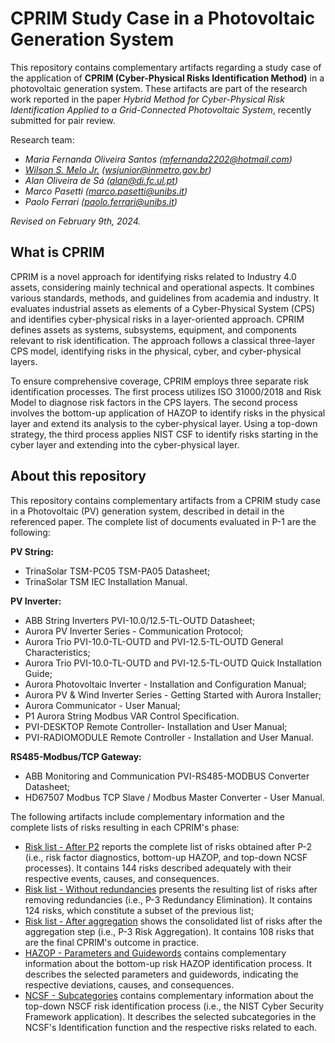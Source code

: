 # CPRIM Study Case in a Photovoltaic Generation System

This repository contains complementary artifacts regarding a study case of the application of  **CPRIM (Cyber-Physical Risks Identification Method)** in a photovoltaic generation system. These artifacts are part of the research work reported in the paper *Hybrid Method for Cyber-Physical Risk Identification Applied to a Grid-Connected Photovoltaic System*, recently submitted for pair review.

Research team:
* *Maria Fernanda Oliveira Santos (mfernanda2202@hotmail.com)*
* *[Wilson S. Melo Jr.](https://www.researchgate.net/profile/Wilson-Melo-Junior) (wsjunior@inmetro.gov.br)*
* *Alan Oliveira de Sá (alan@di.fc.ul.pt)*
* *Marco Pasetti (marco.pasetti@unibs.it)*
* *Paolo Ferrari (paolo.ferrari@unibs.it)*

*Revised on February 9th, 2024.*

## What is CPRIM

CPRIM is a novel approach for identifying risks related to Industry 4.0 assets, considering mainly technical and operational aspects. It combines various standards, methods, and guidelines from academia and industry. It evaluates industrial assets as elements of a Cyber-Physical System (CPS) and identifies cyber-physical risks in a layer-oriented approach. CPRIM defines assets as systems, subsystems, equipment, and components relevant to risk identification. The approach follows a classical three-layer CPS model, identifying risks in the physical, cyber, and cyber-physical layers.

To ensure comprehensive coverage, CPRIM employs three separate risk identification processes. The first process utilizes ISO 31000/2018 and Risk Model to diagnose risk factors in the CPS layers. The second process involves the bottom-up application of HAZOP to identify risks in the physical layer and extend its analysis to the cyber-physical layer. Using a top-down strategy, the third process applies NIST CSF to identify risks starting in the cyber layer and extending into the cyber-physical layer.

## About this repository

This repository contains complementary artifacts from a CPRIM study case in a Photovoltaic (PV) generation system, described in detail in the referenced paper. The complete list of documents evaluated in P-1 are the following:

**PV String:**
- TrinaSolar TSM-PC05 TSM-PA05 Datasheet;
- TrinaSolar TSM IEC Installation Manual.

**PV Inverter:**
- ABB String Inverters PVI-10.0/12.5-TL-OUTD Datasheet;
- Aurora PV Inverter Series - Communication Protocol;
- Aurora Trio PVI-10.0-TL-OUTD and PVI-12.5-TL-OUTD General Characteristics;
- Aurora Trio PVI-10.0-TL-OUTD and PVI-12.5-TL-OUTD Quick Installation Guide;
- Aurora Photovoltaic Inverter - Installation and Configuration Manual;
- Aurora PV & Wind Inverter Series - Getting Started with Aurora Installer;
- Aurora Communicator - User Manual;
- P1 Aurora String Modbus VAR Control Specification.
- PVI-DESKTOP Remote Controller- Installation and User Manual;
- PVI-RADIOMODULE Remote Controller - Installation and User Manual.

**RS485-Modbus/TCP Gateway:**
- ABB Monitoring and Communication PVI-RS485-MODBUS Converter Datasheet;
- HD67507 Modbus TCP Slave / Modbus Master Converter - User Manual.

The following artifacts include complementary information and the complete lists of risks resulting in each CPRIM's phase:

* [Risk list - After P2](Risk%20list%20-%20After%20P2.pdf) reports the complete list of risks obtained after P-2 (i.e., risk factor diagnostics, bottom-up HAZOP, and top-down NCSF processes). It contains 144 risks described adequately with their respective events, causes, and consequences.
* [Risk list - Without redundancies](Risk%20list%20-%20Without%20redundancies.pdf) presents the resulting list of risks after removing redundancies (i.e., P-3 Redundancy Elimination). It contains 124 risks, which constitute a subset of the previous list;
* [Risk list - After aggregation](Risk%20list%20-%20After%20agreggation.pdf) shows the consolidated list of risks after the aggregation step (i.e., P-3 Risk Aggregation). It contains 108 risks that are the final CPRIM's outcome in practice.
* [HAZOP - Parameters and Guidewords](HAZOP%20-%20Parameters%20and%20Guidewords.pdf) contains complementary information about the bottom-up risk HAZOP identification process. It describes the selected parameters and guidewords, indicating the respective deviations, causes, and consequences.
* [NCSF - Subcategories](NCSF%20-%20Subcategories.pdf) contains complementary information about the top-down NSCF risk identification process (i.e., the NIST Cyber Security Framework application). It describes the selected subcategories in the NCSF's Identification function and the respective risks related to each.
